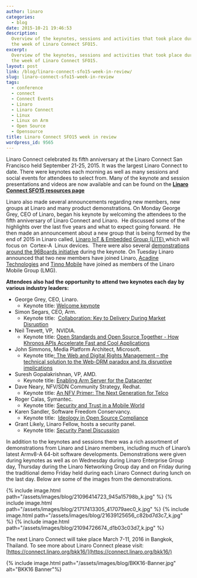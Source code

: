 ```yaml
---
author: linaro
categories:
  - blog
date: 2015-10-21 19:46:53
description:
  Overview of the keynotes, sessions and activities that took place during
  the week of Linaro Connect SFO15.
excerpt:
  Overview of the keynotes, sessions and activities that took place during
  the week of Linaro Connect SFO15.
layout: post
link: /blog/linaro-connect-sfo15-week-in-review/
slug: linaro-connect-sfo15-week-in-review
tags:
  - conference
  - connect
  - Connect Events
  - Linaro
  - Linaro Connect
  - Linux
  - Linux on Arm
  - Open Source
  - Opensource
title: Linaro Connect SFO15 week in review
wordpress_id: 9565
---
```


Linaro Connect celebrated its fifth anniversary at the Linaro Connect San Francisco held September 21-25, 2015. It was the largest Linaro Connect to date. There were keynotes each morning as well as many sessions and social events for attendees to select from. Many of the keynote and session presentations and videos are now available and can be found on the **[Linaro Connect SFO15 resources page](https://connect.linaro.org/sfo15/)**

Linaro also made several announcements regarding new members, new groups at Linaro and many product demonstrations. On Monday George Grey, CEO of Linaro, began his keynote by welcoming the attendees to the fifth anniversary of Linaro Connect and Linaro.  He discussed some of the highlights over the last five years and what to expect going forward.  He then made an announcement about a new group that is being formed by the end of 2015 in Linaro called, [Linaro IoT & Embedded Group (LITE) ](https://youtu.be/5viiqYeOATI?t=24m14s)which will focus on  Cortex-A  Linux devices.  There were also several [demonstrations around the 96Boards initiative](https://youtu.be/5viiqYeOATI?t=33m25s) during the keynote. On Tuesday Linaro announced that two new members have joined Linaro, [Acadine Technologies](https://youtu.be/S3YMBLOTXSI?t=3m6s) and [Tinno Mobile](https://youtu.be/5viiqYeOATI?t=1h29m16s) have joined as members of the Linaro Mobile Group (LMG).

**Attendees also had the opportunity to attend two keynotes each day by various industry leaders:**

- George Grey, CEO, Linaro.
  - Keynote title: [Welcome keynote](https://www.youtube.com/watch?v=5viiqYeOATI&feature=youtu.be&t=50m55s)
- Simon Segars, CEO, Arm.
  - Keynote title:  [Collaboration: Key to Delivery During Market Disruption](https://www.youtube.com/watch?v=5viiqYeOATI&feature=youtu.be&t=50m55s)
- Neil Trevett, VP,  NVIDIA.
  - Keynote title: [Open Standards and Open Source Together - How Khronos APIs Accelerate Fast and Cool Applications](https://www.youtube.com/watch?v=S3YMBLOTXSI)
- John Simmons, Media Platform Architect, Microsoft.
  - Keynote title[: The Web and Digital Rights Management – the technical solution to the Web-DRM paradox and its disruptive implications](https://www.youtube.com/watch?v=14YnkW6ZsI0)
- Suresh Gopalakrishnan, VP, AMD.
  - Keynote title: [Enabling Arm Server for the Datacenter](https://youtu.be/apMkjg8tubw?t=8m7s)
- Dave Neary, NFV/SDN Community Strategy, Redhat.
  - Keynote title: [An NFV Primer: The Next Generation for Telco](https://www.youtube.com/watch?v=9RPsaPr4mzg&feature=youtu.be&t=10m2s)
- Roger Calas, Symantec.
  - Keynote title: [Security and Trust in a Mobile World](https://www.youtube.com/watch?v=HPooPahP5Co)
- Karen Sandler, Software Freedom Conservancy.
  - Keynote title:  [Ideology in Open Source Compliance](https://www.youtube.com/watch?v=-GOCsXT8jas)
- Grant Likely, Linaro Fellow, hosts a security panel.
  - Keynote title: [Security Panel Discussion](https://www.youtube.com/watch?v=KTeT6yC915Y)

In addition to the keynotes and sessions there was a rich assortment of demonstrations from Linaro and Linaro members, including much of Linaro’s latest Armv8-A 64-bit software developments. Demonstrations were given during keynotes as well as on Wednesday during Linaro Enterprise Group day, Thursday during the Linaro Networking Group day and on Friday during the traditional demo Friday held during each Linaro Connect during lunch on the last day. Below are some of the images from the demonstrations.

{% include image.html path="/assets/images/blog/21096414723_945a15798b_k.jpg" %}
{% include image.html path="/assets/images/blog/21717413305_417079aec0_k.jpg" %}
{% include image.html path="/assets/images/blog/21639125656_c82bd7d3c7_k.jpg" %}
{% include image.html path="/assets/images/blog/21094726674_d1b03c03d7_k.jpg" %}

The next Linaro Connect will take place March 7-11, 2016 in Bangkok, Thailand. To see more about Linaro Connect please visit: [https://connect.linaro.org/bkk16/](https://connect.linaro.org/bkk16/)

{% include image.html path="/assets/images/blog/BKK16-Banner.jpg" alt="BKK16 Banner"%}
